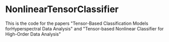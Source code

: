 # NonlinearTensorClassifier
This is the code for the papers "Tensor-Based Classification Models forHyperspectral Data Analysis" and "Tensor-based Nonlinear Classifier for High-Order Data Analysis"

